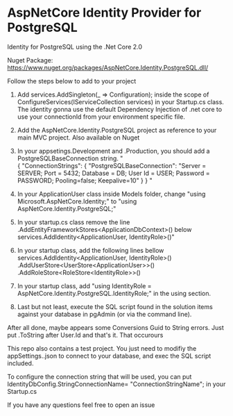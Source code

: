 # AspNetCore Identity Provider for PostgreSQL

Identity for PostgreSQL using the .Net Core 2.0

Nuget Package: https://www.nuget.org/packages/AspNetCore.Identity.PostgreSQL.dll/

Follow the steps below to add to your project

1. Add services.AddSingleton(_ => Configuration); inside the scope of ConfigureServices(IServiceCollection services) in your Startup.cs class. The identity gonna use the default Dependency Injection of .net core to use your connectionId from your environment specific file.

2. Add the AspNetCore.Identity.PostgreSQL project as reference to your main MVC project. Also available on Nuget

3. In your appsetings.Development and .Production, you should add a PostgreSQLBaseConnection string.
   "  
   {
  "ConnectionStrings": {
    "PostgreSQLBaseConnection": "Server = SERVER; Port = 5432; Database = DB; User Id = USER; Password = PASSWORD; Pooling=false; Keepalive=10"
  }
}
"  
4. In your ApplicationUser class inside Models folder, change "using Microsoft.AspNetCore.Identity;" to "using AspNetCore.Identity.PostgreSQL;"

5. In your startup.cs class remove the line   
   .AddEntityFrameworkStores\<ApplicationDbContext\>() 
   below  
   services.AddIdentity\<ApplicationUser, IdentityRole\>()"

6. In your startup class, add the following lines bellow services.AddIdentity\<ApplicationUser, IdentityRole\>()  
   .AddUserStore\<UserStore\<ApplicationUser\>\>()  
   .AddRoleStore\<RoleStore\<IdentityRole\>\>()

7. In your startup class, add "using IdentityRole = AspNetCore.Identity.PostgreSQL.IdentityRole;" in the using section.


8. Last but not least, execute the SQL script found in the solution items against your database in pgAdmin (or via the command line).


After all done, maybe appears some Conversions Guid to String errors. Just put .ToString after User.Id and that's it. That occurours 


This repo also contains a test project. You just need to modifiy the appSettings..json to connect to your database, and exec the SQL script included.

To configure the connection string that will be used, you can put IdentityDbConfig.StringConnectionName= "ConnectionStringName"; in your Startup.cs

If you have any questions feel free to open an issue
